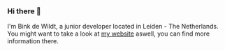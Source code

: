### Hi there 👋

I'm Bink de Wildt, a junior developer located in Leiden - The Netherlands.  
You might want to take a look at <a href="https://www.binkdewildt.com">my website</a> aswell, you can find more information there.

<!--
**binkdewildt/binkdewildt** is a ✨ _special_ ✨ repository because its `README.md` (this file) appears on your GitHub profile.

Here are some ideas to get you started:

- 🔭 I’m currently working on ...
- 🌱 I’m currently learning ...
- 👯 I’m looking to collaborate on ...
- 🤔 I’m looking for help with ...
- 💬 Ask me about ...
- 📫 How to reach me: ...
- 😄 Pronouns: ...
- ⚡ Fun fact: ...
-->
